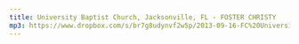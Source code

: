 ```yaml
---
title: University Baptist Church, Jacksonville, FL - FOSTER CHRISTY
mp3: https://www.dropbox.com/s/br7g8udynvf2w5p/2013-09-16-FC%20University%20Baptist%20Church%20Youth%2C%20Jacksonville%2C%20FL.mp3
---
```

